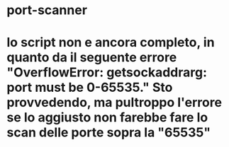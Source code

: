 port-scanner
============

# lo script non e ancora completo, in quanto da il seguente errore "OverflowError: getsockaddrarg: port must be 0-65535."  Sto provvedendo, ma pultroppo l'errore se lo aggiusto non farebbe fare lo scan delle porte sopra la "65535"

